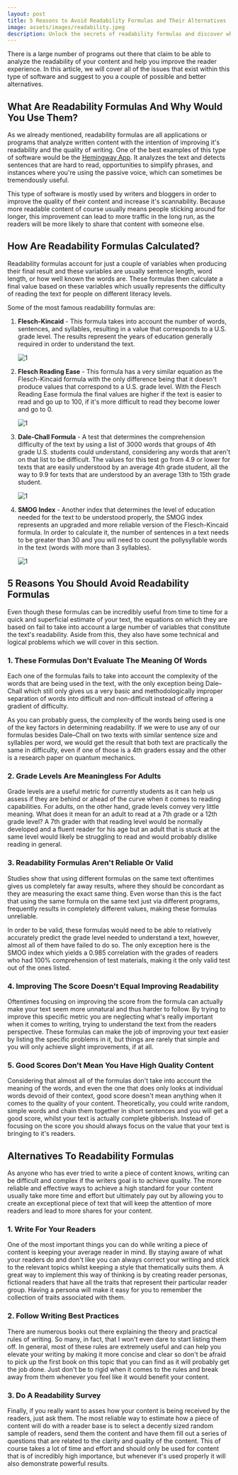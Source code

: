 ```yaml
---
layout: post
title: 5 Reasons to Avoid Readability Formulas and Their Alternatives
image: assets/images/readability.jpeg
description: Unlock the secrets of readability formulas and discover why they might not be the best choice for improving your content. Learn about reliable alternatives in this comprehensive article.
---
```


There is a large number of programs out there that claim to be able to analyze the readability of your content and help you improve the reader experience. In this article, we will cover all of the issues that exist within this type of software and suggest to you a couple of possible and better alternatives.

## What Are Readability Formulas And Why Would You Use Them?

As we already mentioned, readability formulas are all applications or programs that analyze written content with the intention of improving it's readability and the quality of writing. One of the best examples of this type of software would be the [Hemingway App](https://hemingwayapp.com/). It analyzes the text and detects sentences that are hard to read, opportunities to simplify phrases, and instances where you're using the passive voice, which can sometimes be tremendously useful.

This type of software is mostly used by writers and bloggers in order to improve the quality of their content and increase it's scannability. Because more readable content of course usually means people sticking around for longer, this improvement can lead to more traffic in the long run, as the readers will be more likely to share that content with someone else.

## How Are Readability Formulas Calculated?

Readability formulas account for just a couple of variables when producing their final result and these variables are usually sentence length, word length, or how well known the words are. These formulas then calculate a final value based on these variables which usually represents the difficulty of reading the text for people on different literacy levels.

Some of the most famous readability formulas are:

1. **Flesch-Kincaid** - This formula takes into account the number of words, sentences, and syllables, resulting in a value that corresponds to a U.S. grade level. The results represent the years of education generally required in order to understand the text.

    ![1](https://wikimedia.org/api/rest_v1/media/math/render/svg/bd4916e193d2f96fa3b74ee258aaa6fe242e110e)

2. **Flesch Reading Ease** - This formula has a very similar equation as the Flesch-Kincaid formula with the only difference being that it doesn't produce values that correspond to a U.S. grade level. With the Flesch Reading Ease formula the final values are higher if the text is easier to read and go up to 100, if it's more difficult to read they become lower and go to 0.

    ![1](https://wikimedia.org/api/rest_v1/media/math/render/svg/8e68f5fc959d052d1123b85758065afecc4150c3)

3. **Dale-Chall Formula** - A test that determines the comprehension difficulty of the text by using a list of 3000 words that groups of 4th grade U.S. students could understand, considering any words that aren't on that list to be difficult. The values for this test go from 4.9 or lower for texts that are easily understood by an average 4th grade student, all the way to 9.9 for texts that are understood by an average 13th to 15th grade student.

    ![1](https://wikimedia.org/api/rest_v1/media/math/render/svg/0541f1e629f0c06796c5a5babb3fac8d100a858c)

4. **SMOG Index** - Another index that determines the level of education needed for the text to be understood properly, the SMOG index represents an upgraded and more reliable version of the Flesch-Kincaid formula. In order to calculate it, the number of sentences in a text needs to be greater than 30 and you will need to count the pollysyllable words in the text (words with more than 3 syllables).

    ![1](https://wikimedia.org/api/rest_v1/media/math/render/svg/da193073ce4254e54b077fbf56e418b14b50b9cd)

## 5 Reasons You Should Avoid Readability Formulas

Even though these formulas can be incredibly useful from time to time for a quick and superficial estimate of your text, the equations on which they are based on fail to take into account a large number of variables that constitute the text's readability. Aside from this, they also have some technical and logical problems which we will cover in this section. 

### 1. These Formulas Don't Evaluate The Meaning Of Words

Each one of the formulas fails to take into account the complexity of the words that are being used in the text, with the only exception being Dale–Chall which still only gives us a very basic and methodologically improper separation of words into difficult and non-difficult instead of offering a gradient of difficulty. 

As you can probably guess, the complexity of the words being used is one of the key factors in determining readability. If we were to use any of our formulas besides Dale–Chall on two texts with similar sentence size and syllables per word, we would get the result that both text are practically the same in difficulty, even if one of those is a 4th graders essay and the other is a research paper on quantum mechanics.

### 2. Grade Levels Are Meaningless For Adults

Grade levels are a useful metric for currently students as it can help us assess if they are behind or ahead of the curve when it comes to reading capabilities. For adults, on the other hand, grade levels convey very little meaning. What does it mean for an adult to read at a 7th grade or a 12th grade level? A 7th grader with that reading level would be normally developed and a fluent reader for his age but an adult that is stuck at the same level would likely be struggling to read and would probably dislike reading in general.

### 3. Readability Formulas Aren't Reliable Or Valid

Studies show that using different formulas on the same text oftentimes gives us completely far away results, where they should be concordant as they are measuring the exact same thing. Even worse than this is the fact that using the same formula on the same text just via different programs, frequently results in completely different values, making these formulas unreliable.

In order to be valid, these formulas would need to be able to relatively accurately predict the grade level needed to understand a text, however, almost all of them have failed to do so. The only exception here is the SMOG index which yields a 0.985 correlation with the grades of readers who had 100% comprehension of test materials, making it the only valid test out of the ones listed.

### 4. Improving The Score Doesn't Equal Improving Readability

Oftentimes focusing on improving the score from the formula can actually make your text seem more unnatural and thus harder to follow. By trying to improve this specific metric you are neglecting what's really important when it comes to writing, trying to understand the text from the readers perspective. These formulas can make the job of improving your text easier by listing the specific problems in it, but things are rarely that simple and you will only achieve slight improvements, if at all.

### 5. Good Scores Don't Mean You Have High Quality Content

Considering that almost all of the formulas don't take into account the meaning of the words, and even the one that does only looks at individual words devoid of their context, good score doesn't mean anything when it comes to the quality of your content. Theoretically, you could write random, simple words and chain them together in short sentences and you will get a good score, whilst your text is actually complete gibberish. Instead of focusing on the score you should always focus on the value that your text is bringing to it's readers.


## Alternatives To Readability Formulas

As anyone who has ever tried to write a piece of content knows, writing can be difficult and complex if the writers goal is to achieve quality. The more reliable and effective ways to achieve a high standard for your content usually take more time and effort but ultimately pay out by allowing you to create an exceptional piece of text that will keep the attention of more readers and lead to more shares for your content.

### 1. Write For Your Readers

One of the most important things you can do while writing a piece of content is keeping your average reader in mind. By staying aware of what your readers do and don't like you can always correct your writing and stick to the relevant topics whilst keeping a style that thematically suits them. A great way to implement this way of thinking is by creating reader personas, fictional readers that have all the traits that represent their particular reader group. Having a persona will make it easy for you to remember the collection of traits associated with them. 

### 2. Follow Writing Best Practices

There are numerous books out there explaining the theory and practical rules of writing. So many, in fact, that I won't even dare to start listing them off. In general, most of these rules are extremely useful and can help you elevate your writing by making it more concise and clear so don't be afraid to pick up the first book on this topic that you can find as it will probably get the job done. Just don't be to rigid when it comes to the rules and break away from them whenever you feel like it would benefit your content.

### 3. Do A Readability Survey

Finally, if you really want to asses how your content is being received by the readers, just ask them. The most reliable way to estimate how a piece of content will do with a reader base is to select a decently sized random sample of readers, send them the content and have them fill out a series of questions that are related to the clarity and quality of the content. This of course takes a lot of time and effort and should only be used for content that is of incredibly high importance, but whenever it's used properly it will also demonstrate powerful results.
